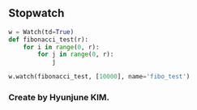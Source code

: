 ## Stopwatch

```python
w = Watch(td=True)
def fibonacci_test(r):
	for i in range(0, r):
		for j in range(0, r):
			j

w.watch(fibonacci_test, [10000], name='fibo_test')
```
### Create by Hyunjune KIM.
